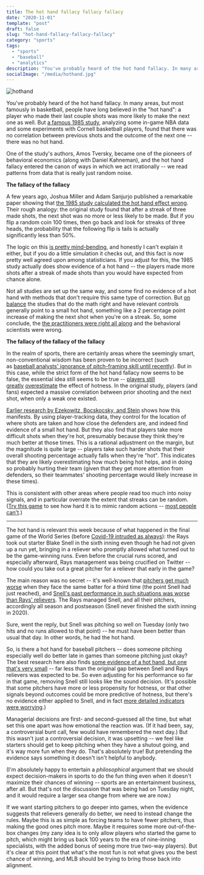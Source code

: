 ```yaml
---
title: The hot hand fallacy fallacy fallacy
date: "2020-11-01"
template: "post"
draft: false
slug: "hot-hand-fallacy-fallacy-fallacy"
category: "sports"
tags:
  - "sports"
  - "baseball"
  - "analytics"
description: "You've probably heard of the hot hand fallacy. In many areas, but most famously in basketball, people have long believed in the hot hand: a player who made their last couple shots was more likely to make the next one as well. But a famous 1985 study, analyzing some in-game NBA data and some experiments with Cornell basketball players, found that there was no correlation between previous shots and the outcome of the next one -- there was no hot hand."
socialImage: "/media/hothand.jpg"
---
```


![hothand](/media/hothand.jpg)

You've probably heard of the hot hand fallacy. In many areas, but most famously in basketball, people have long believed in the "hot hand": a player who made their last couple shots was more likely to make the next one as well. But [a famous 1985 study](https://www.cs.colorado.edu/~mozer/Teaching/syllabi/7782/readings/gilovich%2520vallone%2520tversky.pdf), analyzing some in-game NBA data and some experiments with Cornell basketball players, found that there was no correlation between previous shots and the outcome of the next one -- there was no hot hand.

One of the study's authors, Amos Tversky, became one of the pioneers of behavioral economics (along with Daniel Kahneman), and the hot hand fallacy entered the canon of ways in which we act irrationally -- we read patterns from data that is really just random noise.

**The fallacy of the fallacy**

A few years ago, Joshua Miller and Adam Sanjurjo published a remarkable paper showing that [the 1985 study calculated the hot hand effect wrong](https://osf.io/sv9x2/). Their rough analogy: the original study found that after a streak of three made shots, the next shot was no more or less likely to be made. But if you flip a random coin 100 times, then go back and look for streaks of three heads, the probability that the following flip is tails is actually significantly less than 50%.

The logic on this [is pretty mind-bending](https://jasoncollins.blog/2018/06/28/explaining-the-hot-hand-fallacy-fallacy/), and honestly I can't explain it either, but if you do a little simulation it checks out, and this fact is now pretty well agreed upon among statisticians. If you adjust for this, the 1985 study actually does show evidence of a hot hand -- the players made more shots after a streak of made shots than you would have expected from chance alone.

Not all studies are set up the same way, and some find no evidence of a hot hand with methods that don't require this same type of correction. But [on balance](https://en.wikipedia.org/wiki/Hot_hand) the studies that do the math right and have relevant controls generally point to a small hot hand, something like a 2 percentage point increase of making the next shot when you're on a streak. So, some conclude, the [the practitioners were right all along](https://www.scientificamerican.com/article/momentum-isnt-magic-vindicating-the-hot-hand-with-the-mathematics-of-streaks/) and the behavioral scientists were wrong.

**The fallacy of the fallacy of the fallacy**

In the realm of sports, there are certainly areas where the seemingly smart, non-conventional wisdom has been proven to be incorrect (such as [baseball analysts' ignorance of pitch-framing skill until recently](https://grantland.com/features/studying-art-pitch-framing-catchers-such-francisco-cervelli-chris-stewart-jose-molina-others/)). But in this case, while the strict form of the hot hand fallacy now seems to be false, the essential idea still seems to be true -- [players still greatly](http://datacolada.org/88) [overestimate](http://datacolada.org/88) the effect of hotness. In the original study, players (and fans) expected a massive correlation between prior shooting and the next shot, when only a weak one existed.

[Earlier research by Ezekowitz, Bocskocsky, and Stein](https://grantland.com/the-triangle/biting-the-hot-hand-basketballs-enduring-streakiness-debate-rages-on/) shows how this manifests. By using player-tracking data, they control for the location of where shots are taken and how close the defenders are, and indeed find evidence of a small hot hand. But they also find that players take more difficult shots when they're hot, presumably because they think they're much better at those times. This is a rational adjustment on the margin, but the magnitude is quite large -- players take such harder shots that their overall shooting percentage actually falls when they're "hot". This indicates that they are likely overestimating how much being hot helps, and in doing so probably hurting their team (given that they get more attention from defenders, so their teammates' shooting percentage would likely increase in these times).

This is consistent with other areas where people read too much into noisy signals, and in particular overrate the extent that streaks can be random. ([Try this game](https://www.expunctis.com/2019/03/07/Not-so-random.html) to see how hard it is to mimic random actions -- [most people can't](https://www.expunctis.com/2019/04/01/Not-so-random-followup.html).)

***

The hot hand is relevant this week because of what happened in the final game of the World Series (before [Covid-19 intruded as always](https://www.espn.com/mlb/story/_/id/30211683/mlb-justin-turner-disregarded-coronavirus-protocols)): the Rays took out starter Blake Snell in the sixth inning even though he had not given up a run yet, bringing in a reliever who promptly allowed what turned out to be the game-winning runs. Even before the crucial runs scored, and especially afterward, Rays management was being crucified on Twitter -- how could you take out a great pitcher for a reliever that early in the game?

The main reason was no secret -- it's well-known that [pitchers get much worse](https://www.baseballprospectus.com/news/article/22156/baseball-proguestus-everything-you-always-wanted-to-know-about-the-times-through-the-order-penalty/) when they face the same batter for a third time (the point Snell had just reached), and [Snell's past performance in such situations was worse than Rays' relievers](https://twitter.com/tangotiger/status/1321471038102867970/photo/1). The Rays managed Snell, and all their pitchers, accordingly all season and postseason (Snell never finished the sixth inning in 2020).

Sure, went the reply, but Snell was pitching so well on Tuesday (only two hits and no runs allowed to that point) -- he must have been better than usual that day. In other words, he had the hot hand.

So, is there a hot hand for baseball pitchers -- does someone pitching especially well do better late in games than someone pitching just okay? The best research here also finds [some evidence of a hot hand, but one that's very small](https://www.baseballprospectus.com/news/article/43230/baseball-therapy-what-craig-counsell-knew-about-wade-miley/) -- far less than the original gap between Snell and Rays relievers was expected to be. So even adjusting for his performance so far in that game, removing Snell still looks like the sound decision. (It's possible that some pitchers have more or less propensity for hotness, or that other signals beyond outcomes could be more predictive of hotness, but there's no evidence either applied to Snell, and in fact [more detailed indicators were worrying](https://blogs.fangraphs.com/a-defense-of-kevin-cash-pulling-blake-snell-in-the-world-series/).)

Managerial decisions are first- and second-guessed all the time, but what set this one apart was how emotional the reaction was. (If it had been, say, a controversial bunt call, few would have remembered the next day.) But this wasn't just a controversial decision, it was upsetting -- we feel like starters should get to keep pitching when they have a shutout going, and it's way more fun when they do. That's absolutely true! But pretending the evidence says something it doesn't isn't helpful to anybody.

(I'm absolutely happy to entertain a *philosophical* argument that we should expect decision-makers in sports to do the fun thing even when it doesn't maximize their chances of winning -- sports are an entertainment business, after all. But that's not the discussion that was being had on Tuesday night, and it would require a larger sea change from where we are now.) 

If we want starting pitchers to go deeper into games, when the evidence suggests that relievers generally do better, we need to instead change the rules. Maybe this is as simple as forcing teams to have fewer pitchers, thus making the good ones pitch more. Maybe it requires some more out-of-the-box changes (my zany idea is to only allow players who started the game to pitch, which might bring us back 100 years to the era of nine-inning specialists, with the added bonus of seeing more true two-way players). But it's clear at this point that what's the most fun is not what gives you the best chance of winning, and MLB should be trying to bring those back into alignment.